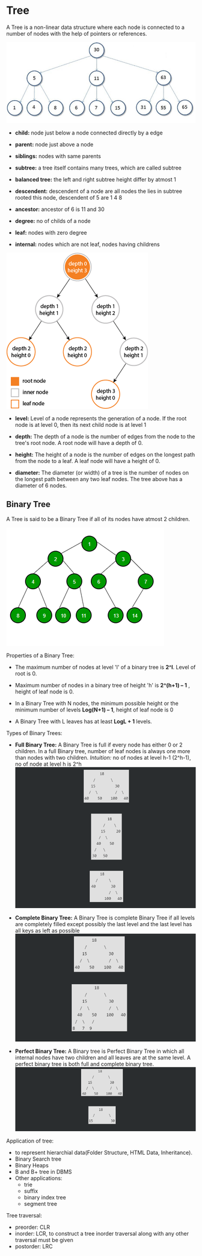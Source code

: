 # Tree
 A Tree is a non-linear data structure where each node is connected to a number of  nodes with the help of pointers or references.

 ![](images/tree.jpg)

 - **child:** node just below a node connected directly by a edge
 
 - **parent:** node just above a node
 
 - **siblings:** nodes with same parents
 
 - **subtree:** a tree itself contains many trees, which are called subtree
 
 - **balanced tree:** the left and right subtree height differ by atmost 1

 - **descendent:** descendent of a node are all nodes the lies in subtree rooted 
 this node, descendent of 5 are 1 4 8
 
 - **ancestor:** ancestor of 6 is 11 and 30
 
 - **degree:** no of childs of a node
 
 - **leaf:** nodes with zero degree
 
 - **internal:** nodes which are not leaf, nodes having childrens 

 ![](images/tree2.png)

 - **level:** Level of a node represents the generation of a node. If the root node is at level 0, then its next child node is at level 1

 - **depth:** The depth of a node is the number of edges from the node to the tree's root node. A root node will have a depth of 0.
 
 - **height:** The height of a node is the number of edges on the longest path from the node to a leaf. A leaf node will have a height of 0.
 
 - **diameter:** The diameter (or width) of a tree is the number of nodes on the longest path between any two leaf nodes. The tree above has a diameter of 6 nodes.

 ## Binary Tree
 A Tree is said to be a Binary Tree if all of its nodes have atmost 2 children. 
 
 ![](images/tree3.png)

 Properties of a Binary Tree:
  - The maximum number of nodes at level 'l' of a binary tree is **2^l**. Level of root is 0.

  - Maximum number of nodes in a binary tree of height 'h' is **2^(h+1) – 1** , height of leaf node is 0.

  - In a Binary Tree with N nodes, the minimum possible height or the minimum number of levels **Log(N+1) – 1**, height of leaf node is 0

  - A Binary Tree with L leaves has at least **LogL + 1** levels.

 Types of Binary Trees:
   - **Full Binary Tree:** A Binary Tree is full if every node has either 0 or 2 children. In a full Binary tree, number of leaf nodes is always one more than nodes with two children. *Intuition:* no of nodes at level h-1 (2^h-1), no of node at level h is 2^h
    ![](images/tree4.png)

   - **Complete Binary Tree:** A Binary Tree is complete Binary Tree if all levels are completely filled except possibly the last level and the last level has all keys as left as possible
    ![](images/tree5.png)

   - **Perfect Binary Tree:** A Binary tree is Perfect Binary Tree in which all internal nodes have two children and all leaves are at the same level. A perfect binary tree is both full and complete binary tree.![](images/tree6.png)

 Application of tree:
   - to represent hierarchial data(Folder Structure, HTML Data, Inheritance).
   - Binary Search tree
   - Binary Heaps
   - B and B+ tree in DBMS
   - Other applications:
     - trie
     - suffix
     - binary index tree
     - segment tree

 Tree traversal:
   - preorder: CLR
   - inorder: LCR, to construct a tree inorder traversal along with any other traversal must be given
   - postorder: LRC
     